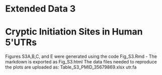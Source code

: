 # Extended Data 3
# Cryptic Initiation Sites in Human 5'UTRs

Figures S3A,B,C, and E were generated using the code Fig_S3.Rmd - The markdown is exported as Fig_S3.html
The data files needed to reproduce the plots are uploaded as:
Table_S3_PMID_35679869.xlsx
utr.fa
